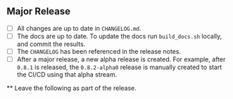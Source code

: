 ## Major Release
- [ ] All changes are up to date in `CHANGELOG.md`.
- [ ] The docs are up to date. To update the docs run `build_docs.sh` locally, and commit the results.
- [ ] The `CHANGELOG` has been referenced in the release notes.
- [ ] After a major release, a new alpha release is created. For example, after `0.8.1` is released, the `0.8.2-alpha0` release is manually created to start the CI/CD using that alpha stream.

** Leave the following as part of the release.
